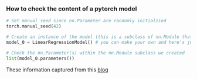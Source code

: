 ### How to check the content of a pytorch model

```python
# Set manual seed since nn.Parameter are randomly initialzied
torch.manual_seed(42)

# Create an instance of the model (this is a subclass of nn.Module that contains nn.Parameter(s))
model_0 = LinearRegressionModel() # you can make your own and here's just a example model instance

# Check the nn.Parameter(s) within the nn.Module subclass we created
list(model_0.parameters())
```

These information captured from this [blog](https://www.learnpytorch.io)